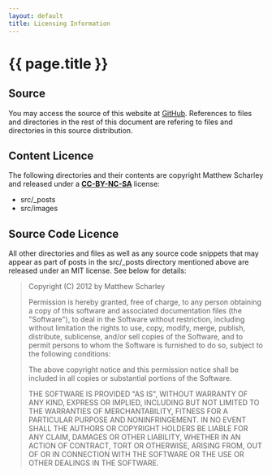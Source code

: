 ```yaml
---
layout: default
title: Licensing Information
---
```


{{ page.title }}
================

Source
------

You may access the source of this website at [GitHub][github-source].
References to files and directories in the rest of this document are
refering to files and directories in this source distribution.

Content Licence
---------------

The following directories and their contents are copyright Matthew Scharley
and released under a [**CC-BY-NC-SA**][cc-license] license:

* src/\_posts
* src/images

Source Code Licence
-------------------

All other directories and files as well as any source code snippets that may 
appear as part of posts in the src/\_posts directory mentioned above are 
released under an MIT license. See below for details:

> Copyright (C) 2012 by Matthew Scharley
> 
> Permission is hereby granted, free of charge, to any person obtaining a copy
> of this software and associated documentation files (the "Software"), to deal
> in the Software without restriction, including without limitation the rights
> to use, copy, modify, merge, publish, distribute, sublicense, and/or sell
> copies of the Software, and to permit persons to whom the Software is
> furnished to do so, subject to the following conditions:
> 
> The above copyright notice and this permission notice shall be included in
> all copies or substantial portions of the Software.
> 
> THE SOFTWARE IS PROVIDED "AS IS", WITHOUT WARRANTY OF ANY KIND, EXPRESS OR
> IMPLIED, INCLUDING BUT NOT LIMITED TO THE WARRANTIES OF MERCHANTABILITY,
> FITNESS FOR A PARTICULAR PURPOSE AND NONINFRINGEMENT. IN NO EVENT SHALL THE
> AUTHORS OR COPYRIGHT HOLDERS BE LIABLE FOR ANY CLAIM, DAMAGES OR OTHER
> LIABILITY, WHETHER IN AN ACTION OF CONTRACT, TORT OR OTHERWISE, ARISING FROM,
> OUT OF OR IN CONNECTION WITH THE SOFTWARE OR THE USE OR OTHER DEALINGS IN
> THE SOFTWARE.

  [github-source]: http://github.com/mscharley/mscharley.github.com
  [cc-license]: http://creativecommons.org/licenses/by-nc-sa/3.0/au/
